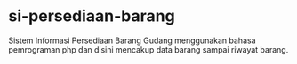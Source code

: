# si-persediaan-barang
Sistem Informasi Persediaan Barang Gudang menggunakan bahasa pemrograman php dan disini mencakup data barang sampai riwayat barang.
